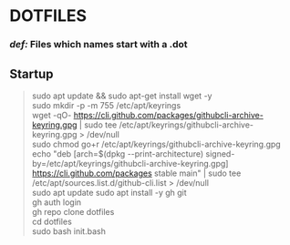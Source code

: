 # DOTFILES
### *def:* Files which names start with a .dot

## Startup

> sudo apt update && sudo apt-get install wget -y  
> sudo mkdir -p -m 755 /etc/apt/keyrings  
> wget -qO- https://cli.github.com/packages/githubcli-archive-keyring.gpg | sudo tee /etc/apt/keyrings/githubcli-archive-keyring.gpg > /dev/null  
> sudo chmod go+r /etc/apt/keyrings/githubcli-archive-keyring.gpg
> echo "deb [arch=$(dpkg --print-architecture) signed-by=/etc/apt/keyrings/githubcli-archive-keyring.gpg] https://cli.github.com/packages stable main" | sudo tee /etc/apt/sources.list.d/github-cli.list > /dev/null  
> sudo apt update
> sudo apt install -y gh git  
> gh auth login  
> gh repo clone dotfiles  
> cd dotfiles  
> sudo bash init.bash  

